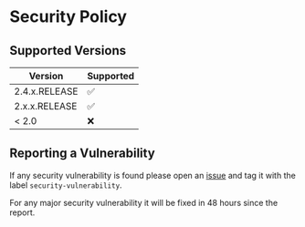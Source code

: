 # Security Policy

## Supported Versions

| Version         | Supported          |
| ----------------| ------------------ |
| 2.4.x.RELEASE   | :white_check_mark: |
| 2.x.x.RELEASE   | :white_check_mark: |
| < 2.0           | :x:                |

## Reporting a Vulnerability

If any security vulnerability is found please open an [issue](https://github.com/marcosbarbero/spring-cloud-zuul-ratelimit/issues) 
and tag it with the label `security-vulnerability`.

For any major security vulnerability it will be fixed in 48 hours since the report.
